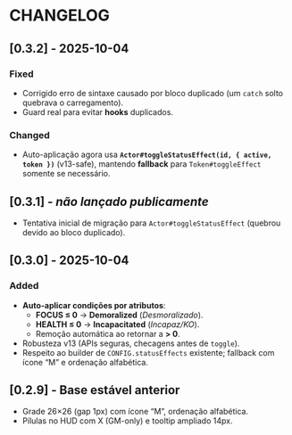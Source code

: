 # CHANGELOG

## [0.3.2] - 2025-10-04
### Fixed
- Corrigido erro de sintaxe causado por bloco duplicado (um `catch` solto quebrava o carregamento).
- Guard real para evitar **hooks** duplicados.

### Changed
- Auto-aplicação agora usa **`Actor#toggleStatusEffect(id, { active, token })`** (v13-safe), mantendo **fallback** para `Token#toggleEffect` somente se necessário.

## [0.3.1] - *não lançado publicamente*
- Tentativa inicial de migração para `Actor#toggleStatusEffect` (quebrou devido ao bloco duplicado).

## [0.3.0] - 2025-10-04
### Added
- **Auto-aplicar condições por atributos**:  
  - **FOCUS ≤ 0** → **Demoralized** (*Desmoralizado*).  
  - **HEALTH ≤ 0** → **Incapacitated** (*Incapaz/KO*).  
  - Remoção automática ao retornar a **> 0**.  
- Robusteza v13 (APIs seguras, checagens antes de `toggle`).
- Respeito ao builder de `CONFIG.statusEffects` existente; fallback com ícone “M” e ordenação alfabética.

## [0.2.9] - Base estável anterior
- Grade 26×26 (gap 1px) com ícone “M”, ordenação alfabética.
- Pílulas no HUD com X (GM-only) e tooltip ampliado 14px.
